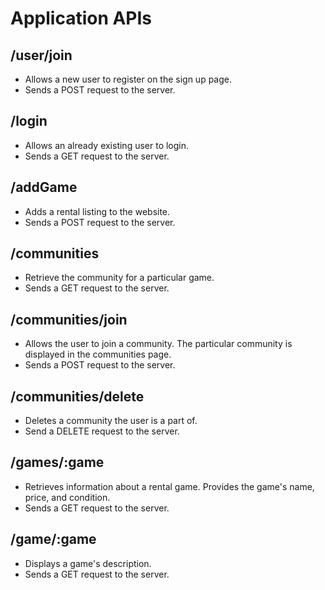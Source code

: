 # Application APIs

## /user/join

* Allows a new user to register on the sign up page. 
* Sends a POST request to the server. 

## /login

* Allows an already existing user to login. 
* Sends a GET request to the server. 
 
## /addGame

* Adds a rental listing to the website. 
* Sends a POST request to the server. 

## /communities

* Retrieve the community for a particular game.
* Sends a GET request to the server. 

## /communities/join

* Allows the user to join a community. The particular community is displayed in the communities page.
* Sends a POST request to the server. 

## /communities/delete

* Deletes a community the user is a part of.
* Send a DELETE request to the server. 

## /games/:game

* Retrieves information about a rental game. Provides the game's name, price, and condition. 
* Sends a GET request to the server. 

## /game/:game

* Displays a game's description. 
* Sends a GET request to the server. 


